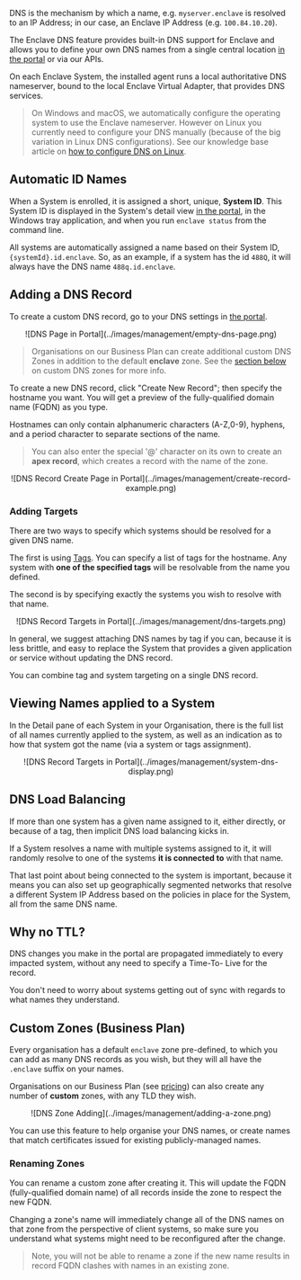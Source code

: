 DNS is the mechanism by which a name, e.g. `myserver.enclave` is resolved to an IP Address; in our case, an Enclave IP Address (e.g. `100.84.10.20`).

The Enclave DNS feature provides built-in DNS support for Enclave and allows you to define your own DNS names from a single central location [in the portal](https://portal.enclave.io/my/dns) or via our APIs.

On each Enclave System, the installed agent runs a local authoritative DNS nameserver, bound to the local Enclave Virtual Adapter, that provides DNS services.

> On Windows and macOS, we automatically configure the operating system to use the Enclave nameserver. However on Linux you currently need to
> configure your DNS manually (because of the big variation in Linux DNS configurations). 
> See our knowledge base article on [how to configure DNS on Linux](/kb/how-to-configure-dns-forwarding-on-linux).

## Automatic ID Names

When a System is enrolled, it is assigned a short, unique, **System ID**. This System ID is displayed in the System's detail view [in the portal](https://portal.enclave.io/my/systems), in the Windows tray application, and when you run `enclave status` from the command line.

All systems are automatically assigned a name based on their System ID, `{systemId}.id.enclave`. So, as an example, if a system has the id `488Q`, it will always have the 
DNS name `488q.id.enclave`.

## Adding a DNS Record

To create a custom DNS record, go to your DNS settings in [the portal](https://portal.enclave.io/my/dns). 

<center class='screenshot'>
![DNS Page in Portal](../images/management/empty-dns-page.png)
</center>

> Organisations on our Business Plan can create additional custom DNS Zones in addition to the default **enclave** zone.
> See the [section below](#custom-zones-business-plan) on custom DNS zones for more info.

To create a new DNS record, click "Create New Record"; then specify the hostname you want. You will get a preview of the fully-qualified domain name (FQDN)
as you type.

Hostnames can only contain alphanumeric characters (A-Z,0-9), hyphens, and a period character to separate sections of the name.

> You can also enter the special '@' character on its own to create an **apex record**, which creates a record with the name of the zone.

<center class='screenshot'>
![DNS Record Create Page in Portal](../images/management/create-record-example.png)
</center>

### Adding Targets

There are two ways to specify which systems should be resolved for a given DNS name.

The first is using [Tags](tags.md).  You can specify a list of tags for the hostname. Any system with **one of the specified tags** will be resolvable from the name you defined.

The second is by specifying exactly the systems you wish to resolve with that name.

<center class='screenshot'>
![DNS Record Targets in Portal](../images/management/dns-targets.png)
</center>

In general, we suggest attaching DNS names by tag if you can, because it is less brittle, and easy to replace the System that provides a given application or service without updating the DNS record.

You can combine tag and system targeting on a single DNS record.

## Viewing Names applied to a System

In the Detail pane of each System in your Organisation, there is the full list of all names currently applied to the system, as well as an indication as to how that system got
the name (via a system or tags assignment).

<center class='screenshot'>
![DNS Record Targets in Portal](../images/management/system-dns-display.png)
</center>

## DNS Load Balancing

If more than one system has a given name assigned to it, either directly, or because of a tag, then implicit DNS load balancing kicks in.

If a System resolves a name with multiple systems assigned to it, it will randomly resolve to one of the systems **it is connected to**
with that name.

That last point about being connected to the system is important, because it means you can also set up geographically segmented networks that resolve a 
different System IP Address based on the policies in place for the System, all from the same DNS name.

## Why no TTL?

DNS changes you make in the portal are propagated immediately to every impacted system, without any need to specify a Time-To-
Live for the record.

You don't need to worry about systems getting out of sync with regards to what names they understand.

## Custom Zones (Business Plan)

Every organisation has a default `enclave` zone pre-defined, to which you can add as many DNS records as you wish, but they will all
have the `.enclave` suffix on your names.

Organisations on our Business Plan (see [pricing](https://enclave.io/pricing/)) can also create any number of **custom** zones, with any 
TLD they wish.

<center class='screenshot'>
![DNS Zone Adding](../images/management/adding-a-zone.png)
</center>

You can use this feature to help organise your DNS names, or create names that match certificates issued for existing publicly-managed names.

### Renaming Zones

You can rename a custom zone after creating it. This will update the FQDN (fully-qualified domain name) of all records inside the zone to respect the new FQDN.

Changing a zone's name will immediately change all of the DNS names on that zone from the perspective of client systems, so make sure you understand what systems
might need to be reconfigured after the change.

> Note, you will not be able to rename a zone if the new name results in record FQDN clashes with names in an existing zone.


